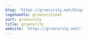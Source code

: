 ```yaml
---
blog: 'https://grsecurity.net/blog'
logohandle: grsecuritynet
sort: grsecurity
title: grsecurity
website: 'https://grsecurity.net/'
---
```

